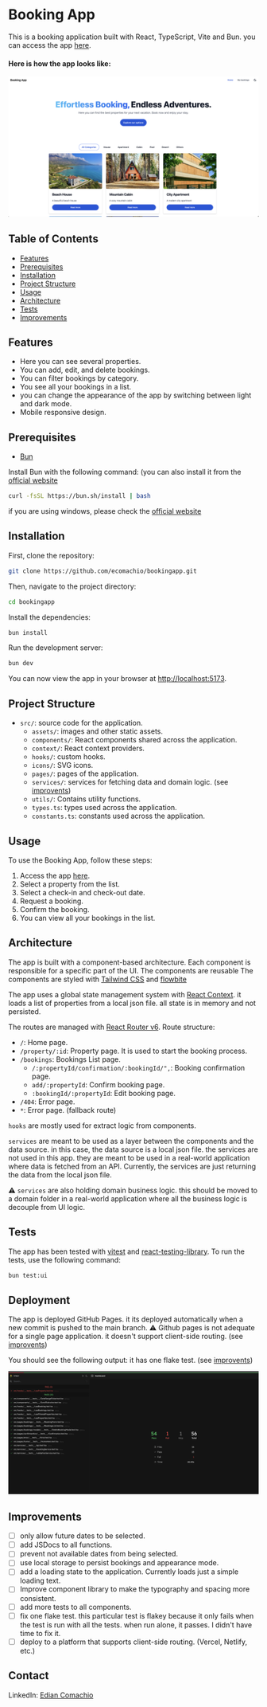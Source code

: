 # Booking App

This is a booking application built with React, TypeScript, Vite and Bun. you can access the app [here](https://ecomachio.github.io/bookingapp/).

#### Here is how the app looks like:

![properties](./public/home.png)

## Table of Contents

- [Features](#features)
- [Prerequisites](#prerequisites)
- [Installation](#installation)
- [Project Structure](#project-structure)
- [Usage](#usage)
- [Architecture](#architecture)
- [Tests](#tests)
- [Improvements](#improvements)

## Features

- Here you can see several properties.
- You can add, edit, and delete bookings.
- You can filter bookings by category.
- You see all your bookings in a list.
- you can change the appearance of the app by switching between light and dark mode.
- Mobile responsive design.

## Prerequisites

- [Bun](https://bun.sh/)

Install Bun with the following command: (you can also install it from the [official website](https://bun.sh/)

```sh
curl -fsSL https://bun.sh/install | bash
```

if you are using windows, please check the [official website](https://bun.sh/)

## Installation

First, clone the repository:

```sh
git clone https://github.com/ecomachio/bookingapp.git
```

Then, navigate to the project directory:

```sh
cd bookingapp
```

Install the dependencies:

```sh
bun install
```

Run the development server:

```sh
bun dev
```

You can now view the app in your browser at [http://localhost:5173](http://localhost:5173).

## Project Structure

- `src/`: source code for the application.
  - `assets/`: images and other static assets.
  - `components/`: React components shared across the application.
  - `context/`: React context providers.
  - `hooks/`: custom hooks.
  - `icons/`: SVG icons.
  - `pages/`: pages of the application.
  - `services/`: services for fetching data and domain logic. (see [improvents](#improvents))
  - `utils/`: Contains utility functions.
  - `types.ts`: types used across the application.
  - `constants.ts`: constants used across the application.

## Usage

To use the Booking App, follow these steps:

1. Access the app [here](https://ecomachio.github.io/bookingapp/).
2. Select a property from the list.
3. Select a check-in and check-out date.
4. Request a booking.
5. Confirm the booking.
6. You can view all your bookings in the list.

## Architecture

The app is built with a component-based architecture. Each component is responsible for a specific part of the UI. The components are reusable The components are styled with [Tailwind CSS](https://tailwindcss.com/) and [flowbite](https://flowbite.com/)

The app uses a global state management system with [React Context](https://reactjs.org/docs/context.html). it loads a list of properties from a local json file.
all state is in memory and not persisted.

The routes are managed with [React Router v6](https://reactrouter.com/).
Route structure:

- `/`: Home page.
- `/property/:id`: Property page. It is used to start the booking process.
- `/bookings`: Bookings List page.
  - `/:propertyId/confirmation/:bookingId/",`: Booking confirmation page.
  - `add/:propertyId`: Confirm booking page.
  - `:bookingId/:propertyId`: Edit booking page.
- `/404`: Error page.
- `*`: Error page. (fallback route)

`hooks` are mostly used for extract logic from components.

`services` are meant to be used as a layer between the components and the data source. in this case, the data source is a local json file. the services are not used in this app. they are meant to be used in a real-world application where data is fetched from an API.
Currently, the services are just returning the data from the local json file.

⚠️ `services` are also holding domain business logic. this should be moved to a domain folder in a real-world application where all the business logic is decouple from UI logic.

## Tests

The app has been tested with [vitest](https://vitest.dev/) and [react-testing-library](https://testing-library.com/docs/react-testing-library/intro/). To run
the tests, use the following command:

```sh
bun test:ui
```

## Deployment

The app is deployed GitHub Pages. it its deployed automatically when a new commit is pushed to the main branch.
⚠️ Github pages is not adequate for a single page application. it doesn't support client-side routing. (see [improvents](#improvents))

You should see the following output: it has one flake test. (see [improvents](#improvents))

![tests](./public/tests.png)

## Improvements

- [ ] only allow future dates to be selected.
- [ ] add JSDocs to all functions.
- [ ] prevent not available dates from being selected.
- [ ] use local storage to persist bookings and appearance mode.
- [ ] add a loading state to the application. Currently loads just a simple loading text.
- [ ] Improve component library to make the typography and spacing more consistent.
- [ ] add more tests to all components.
- [ ] fix one flake test. this particular test is flakey because it only fails when the test is run with all the tests. when run alone, it passes. I didn't have time to fix it.
- [ ] deploy to a platform that supports client-side routing. (Vercel, Netlify, etc.)

## Contact

LinkedIn: [Edian Comachio](https://www.linkedin.com/in/edian-comachio)
